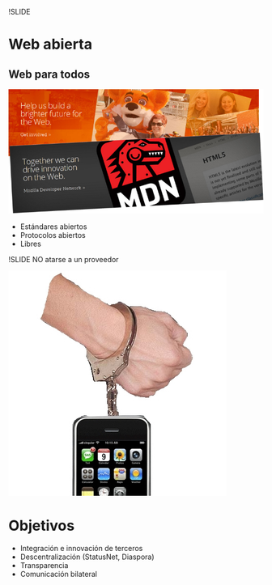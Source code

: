!SLIDE
# Web abierta
## Web para todos

![Open Web](mozilla-openweb.png)

<!SLIDE bullets incremental transition=fade>
* Estándares abiertos
* Protocolos abiertos
* Libres

!SLIDE
NO atarse a un proveedor

![Locked in](iphone.jpg)


<!SLIDE bullets incremental transition=fade>
# Objetivos

* Integración e innovación de terceros
* Descentralización (StatusNet, Diaspora)
* Transparencia
* Comunicación bilateral
